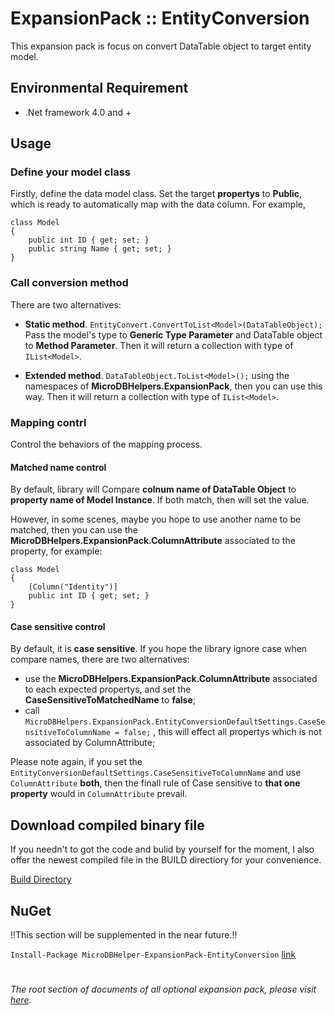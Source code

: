 ExpansionPack :: EntityConversion 
================================================ 
 
This expansion pack is focus on convert DataTable object to target entity model. 


## Environmental Requirement
* .Net framework 4.0 and +


## Usage

### Define your model class 
Firstly, define the data model class. Set the target **propertys** to **Public**, which is ready to automatically map with the data column. 
For example, 
``` 
class Model
{
    public int ID { get; set; }
    public string Name { get; set; }
}
``` 

### Call conversion method 
There are two alternatives: 
* **Static method**. `EntityConvert.ConvertToList<Model>(DataTableObject);`  Pass the model's type to **Generic Type Parameter** and DataTable object to **Method Parameter**. Then it will return a collection with type of `IList<Model>`.
 
* **Extended method**. `DataTableObject.ToList<Model>();` using the namespaces of **MicroDBHelpers.ExpansionPack**, then you can use this way.  Then it will return a collection with type of `IList<Model>`.



### Mapping contrl
Control the behaviors of the mapping process. 

#### Matched name control 
By default, library will Compare **colnum name of DataTable Object** to **property name of Model Instance**. If both match, then will set the value. 

However, in some scenes, maybe you hope to use another name to be matched, then you can use the **MicroDBHelpers.ExpansionPack.ColumnAttribute** associated to the property, for example:  
```
class Model
{
    [Column("Identity")]
    public int ID { get; set; }
}
```

#### Case sensitive control
By default, it is **case sensitive**. If you hope the library ignore case when compare names, there are two alternatives: 
* use the **MicroDBHelpers.ExpansionPack.ColumnAttribute** associated to each expected propertys, and set the **CaseSensitiveToMatchedName** to **false**; 
* call `MicroDBHelpers.ExpansionPack.EntityConversionDefaultSettings.CaseSensitiveToColumnName = false;` , this will effect all propertys which is not associated by ColumnAttribute; 

Please note again, if you set the `EntityConversionDefaultSettings.CaseSensitiveToColumnName` and use `ColumnAttribute` **both**, then the finall rule of Case sensitive to **that one property** would in `ColumnAttribute` prevail. 





## Download compiled binary file
If you needn't to got the code and bulid by yourself for the moment, I also offer the newest compiled file in the BUILD directiory for your convenience. 

[Build Directory](https://github.com/DoraemonYu/MicroDBHelper-ExpansionPack/tree/master/Build)


## NuGet 
!!This section will be supplemented in the near future.!!  

`Install-Package MicroDBHelper-ExpansionPack-EntityConversion`  [link](https://www.nuget.org/packages/MicroDBHelper-ExpansionPack-EntityConversion/)

 
# 
# 
*The root section of documents of all optional expansion pack, please visit [here](../).*
